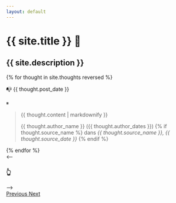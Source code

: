 ```yaml
---
layout: default
---
```


<div class="row justify-content-center px-2 pt-3 pb-3 mb-2">
  <div class="col-12 col-lg-9">
    <h1 class='font-weight-light'>{{ site.title }}  🤔</h1>
    <h2 class="font-weight-light lead text-secondary">{{ site.description }}</h2>
  </div>
</div>

<div id="carousel" class="carousel slide carousel-fade px-2 pt-4 pb-3 rounded" data-ride="carousel" data-pause="false">
  <div class="row justify-content-center">
    <div class="col-12 col-lg-9">
      <div class="carousel-inner randomize">
        {% for thought in site.thoughts reversed %}
          <div
            {% if forloop.first %}
              class="carousel-item active"
            {% else %}
              class="carousel-item"
            {% endif %}
          >
            <div class="lead text-secondary pb-2 d-flex justify-content-between">
              <p><span class='pr-2'>📭</span> {{ thought.post_date }}</p>
              <p class='d-none' id='pause'>⏸</p>
            </div>
            <blockquote class="blockquote text-justify">
              <p class="mb-0">{{ thought.content | markdownify }}</p>
              <footer class="blockquote-footer text-right">
                {{ thought.author_name }} ({{ thought.author_dates }})
                {% if thought.source_name %}
                  dans <cite title="Source Title">{{ thought.source_name }}, {{ thought.source_date }}</cite>
                {% endif %}
              </footer>
            </blockquote>
          </div>
        {% endfor %}
      </div>
    </div>
  </div>
  <div class="d-lg-none d-flex justify-content-center py-2 text-secondary">
    <span><-- </span>
    <h3 class="mt-1 mb-0 ml-1">👆</h3>
    <span> --></span>
  </div>
  <a class="carousel-control-prev d-none d-lg-block pt-5 mt-5" href="#carousel" role="button" data-slide="prev">
    <span class="carousel-control-prev-icon" aria-hidden="true"></span>
    <span class="sr-only">Previous</span>
  </a>
  <a class="carousel-control-next d-none d-lg-block pt-5 mt-5" href="#carousel" role="button" data-slide="next">
    <span class="carousel-control-next-icon" aria-hidden="true"></span>
    <span class="sr-only">Next</span>
  </a>

</div>


